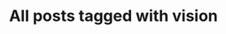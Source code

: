 ---
layout: tag
title: "All posts tagged with vision"
permalink: /weblog/tags/vision/
taxonomy: vision
---